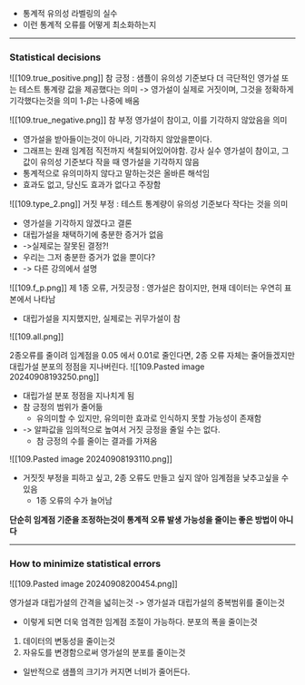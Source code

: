 - 통계적 유의성 라벨링의 실수
- 이런 통계적 오류를 어떻게 최소화하는지
---
### Statistical decisions
![[109.true_positive.png]]
참 긍정 : 샘플이 유의성 기준보다 더 극단적인 영가설 또는 테스트 통계량 값을 제공했다는 의미
-> 영가설이 실제로 거짓이며, 그것을 정확하게 기각했다는것을 의미
1-$\beta$는 나중에 배움

![[109.true_negative.png]]
참 부정
영가설이 참이고, 이를 기각하지 않았음을 의미
- 영가설을 받아들이는것이 아니라, 기각하지 않았을뿐이다.
- 그래프는 원래 임계점 직전까지 색칠되어있어야함. 강사 실수
영가설이 참이고, 그 값이 유의성 기준보다 작을 때 영가설을 기각하지 않음
- 통계적으로 유의미하지 않다고 말하는것은 올바른 해석임
- 효과도 없고, 당신도 효과가 없다고 주장함

![[109.type_2.png]]
거짓 부정 : 테스트 통계량이 유의성 기준보다 작다는 것을 의미
- 영가설을 기각하지 않겠다고 결론
- 대립가설을 채택하기에 충분한 증거가 없음
- ->실제로는 잘못된 결정?!
- 우리는 그저 충분한 증거가 없을 뿐이다?
- -> 다른 강의에서 설명

![[109.f_p.png]]
제 1종 오류, 거짓긍정 : 영가설은 참이지만, 현재 데이터는 우연히 표본에서 나타남
- 대립가설을 지지했지만, 실제로는 귀무가설이 참

![[109.all.png]]

2종오류를 줄이려 임계점을 0.05 에서 0.01로 줄인다면, 2종 오류 자체는 줄어들겠지만 대립가설 분포의 정점을 지나버린다.
![[109.Pasted image 20240908193250.png]]

- 대립가설 분포 정점을 지나치게 됨
- 참 긍정의 범위가 줄어듦
	- 유의미할 수 있지만, 유의미한 효과로 인식하지 못할 가능성이 존재함
- -> 알파값을 임의적으로 높여서 거짓 긍정을 줄일 수는 없다.
	- 참 긍정의 수를 줄이는 결과를 가져옴

![[109.Pasted image 20240908193110.png]]

- 거짓짓 부정을 피하고 싶고, 2종 오류도 만들고 싶지 않아 임계점을 낮추고싶을 수 있음
	- 1종 오류의 수가 늘어남

**단순히 임계점 기준을 조정하는것이 통계적 오류 발생 가능성을 줄이는 좋은 방법이 아니다**


---
### How to minimize statistical errors
![[109.Pasted image 20240908200454.png]]

영가설과 대립가설의 간격을 넓히는것 -> 영가설과 대립가설의 중복범위를 줄이는것
- 이렇게 되면 더욱 엄격한 임계점 조절이 가능하다.
분포의 폭을 줄이는것
1. 데이터의 변동성을 줄이는것
2. 자유도를 변경함으로써 영가설의 분포를 줄이는것
- 일반적으로 샘플의 크기가 커지면 너비가 줄어든다.